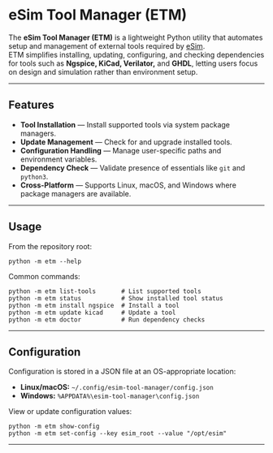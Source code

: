# eSim Tool Manager (ETM)

The **eSim Tool Manager (ETM)** is a lightweight Python utility that automates setup and management of external tools required by [eSim](https://esim.fossee.in/).  
ETM simplifies installing, updating, configuring, and checking dependencies for tools such as **Ngspice, KiCad, Verilator,** and **GHDL**, letting users focus on design and simulation rather than environment setup.

---

## Features
- **Tool Installation** — Install supported tools via system package managers.
- **Update Management** — Check for and upgrade installed tools.
- **Configuration Handling** — Manage user-specific paths and environment variables.
- **Dependency Check** — Validate presence of essentials like `git` and `python3`.
- **Cross-Platform** — Supports Linux, macOS, and Windows where package managers are available.

---

## Usage

From the repository root:

    python -m etm --help

Common commands:

    python -m etm list-tools       # List supported tools
    python -m etm status           # Show installed tool status
    python -m etm install ngspice  # Install a tool
    python -m etm update kicad     # Update a tool
    python -m etm doctor           # Run dependency checks

---

## Configuration

Configuration is stored in a JSON file at an OS-appropriate location:

- **Linux/macOS:** `~/.config/esim-tool-manager/config.json`  
- **Windows:** `%APPDATA%\esim-tool-manager\config.json`

View or update configuration values:

    python -m etm show-config
    python -m etm set-config --key esim_root --value "/opt/esim"

---
